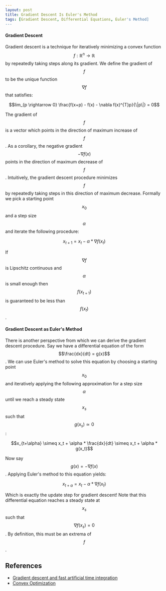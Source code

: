 ```yaml
---
layout: post
title: Gradient Descent Is Euler's Method
tags: [Gradient Descent, Differential Equations, Euler's Method]
---
```

<script>
  (function(i,s,o,g,r,a,m){i['GoogleAnalyticsObject']=r;i[r]=i[r]||function(){
  (i[r].q=i[r].q||[]).push(arguments)},i[r].l=1*new Date();a=s.createElement(o),
  m=s.getElementsByTagName(o)[0];a.async=1;a.src=g;m.parentNode.insertBefore(a,m)
  })(window,document,'script','https://www.google-analytics.com/analytics.js','ga');

  ga('create', 'UA-82391879-1', 'auto');
  ga('send', 'pageview');

</script>

#### Gradient Descent
Gradient descent is a technique for iteratively minimizing a convex function $$f: \mathbb{R}^n \rightarrow \mathbb{R}$$ by repeatedly taking steps along its gradient. We define the gradient of $$f$$ to be the unique function $$\nabla f$$ that satisfies:

$$lim_{p \rightarrow 0} \frac{f(x+p) - f(x) - \nabla f(x)^{T}p}{\|p\|} = 0$$

The gradient of $$f$$ is a vector which points in the direction of maximum increase of $$f$$. As a corollary, the negative gradient $$- \nabla f(x)$$ points in the direction of maximum decrease of $$f$$. Intuitively, the gradient descent procedure minimizes $$f$$ by repeatedly taking steps in this direction of maximum decrease. Formally we pick a starting point $$x_0$$ and a step size $$\alpha$$ and iterate the following procedure:

$$x_{t+1} = x_t - \alpha * \nabla f(x_t)$$

If $$\nabla f$$ is Lipschitz continuous and $$\alpha$$ is small enough then $$f(x_{t+1})$$ is guaranteed to be less than $$f(x_t)$$.


#### Gradient Descent as Euler's Method
There is another perspective from which we can derive the gradient descent procedure. Say we have a differential equation of the form $$\frac{dx}{dt} = g(x)$$. We can use Euler's method to solve this equation by choosing a starting point $$x_0$$ and iteratively applying the following approximation for a step size $$\alpha$$ until we reach a steady state $$x_s$$ such that $$g(x_s) \simeq 0$$:

$$x_{t+\alpha} \simeq x_t + \alpha * \frac{dx}{dt} \simeq x_t + \alpha * g(x_t)$$

Now say $$g(x) = -\nabla f(x)$$. Applying Euler's method to this equation yields:

$$x_{t+\alpha} = x_{t} - \alpha * \nabla f(x_t)$$

Which is exactly the update step for gradient descent! Note that this differential equation reaches a steady state at $$x_s$$ such that $$\nabla f(x_s) = 0$$. By definition, this must be an extrema of $$f$$.



## References

* [Gradient descent and fast artificial time integration](https://www.cs.ubc.ca/~ascher/papers/adhs.pdf)
* [Convex Optimization](https://cims.nyu.edu/~cfgranda/pages/OBDA_fall17/notes/convex_optimization.pdf)













<!-- Say we use $t$ as a time index  for gradient descent. Then gradient descent with step size $\alpha$ is:
\[(x_{t+\alpha} - x_{t} )/\alpha = -\nabla f(x)\]as $\alpha \rightarrow 0$ this becomes

$$\frac{dx}{dt} = -\nabla f(x)$$


The steady state of this differential equation (when dx/dt=0) is when $\nabla f(x) = 0$, which must be an extrema. -->
<!--
$$\mathbf{X}$$




## Taylor Series Perspective

We can approximate the function $$f$$ about the point $$x$$ with the Taylor series:

$$f(x') = f(x) + \nabla f(x)(x' - x) + \frac{1}{2}(x' - x)^{T} \nabla^{2}f(x) (x'-x) + ...$$

For a given number of terms, the quality of this approximation decreases as $$|x' - x|$$ increases. We can view gradient descent as forming thr

 -->
